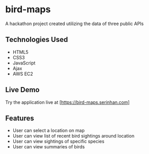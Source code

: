 # bird-maps
A hackathon project created utilizing the data of three public APIs

## Technologies Used
- HTML5
- CSS3
- JavaScript
- Ajax
- AWS EC2

## Live Demo
Try the application live at [https://bird-maps.serinhan.com]

## Features
- User can select a location on map
- User can view list of recent bird sightings around location
- User can view sightings of specific species
- User can view summaries of birds 
